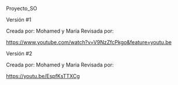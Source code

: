 Proyecto_SO

Versión #1

Creada por:  Mohamed y María 
Revisada por:

https://www.youtube.com/watch?v=V9NzZfcPkgo&feature=youtu.be

Versión #2

Creada por:  Mohamed y Maria
Revisada por: 

https://youtu.be/EspfKsTTXCg
